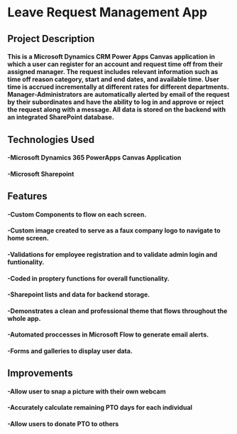 # Leave Request Management App

## Project Description 
#### This is a Microsoft Dynamics CRM Power Apps Canvas application in which a user can register for an account and request time off from their assigned manager. The request includes relevant information such as time off reason category, start and end dates, and available time. User time is accrued incrementally at different rates for different departments. Manager-Administrators are automatically alerted by email of the request by their subordinates and have the ability to log in and approve or reject the request along with a message. All data is stored on the backend with an integrated SharePoint database.

## Technologies Used
#### -Microsoft Dynamics 365 PowerApps Canvas Application
#### -Microsoft Sharepoint

## Features
#### -Custom Components to flow on each screen.
#### -Custom image created to serve as a faux company logo to navigate to home screen.
#### -Validations for employee registration and to validate admin login and funtionality.
#### -Coded in proptery functions for overall functionality.
#### -Sharepoint lists and data for backend storage.
#### -Demonstrates a clean and professional theme that flows throughout the whole app.
#### -Automated proccesses in Microsoft Flow to generate email alerts.
#### -Forms and galleries to display user data.

## Improvements
#### -Allow user to snap a picture with their own webcam
#### -Accurately calculate remaining PTO days for each individual
#### -Allow users to donate PTO to others
